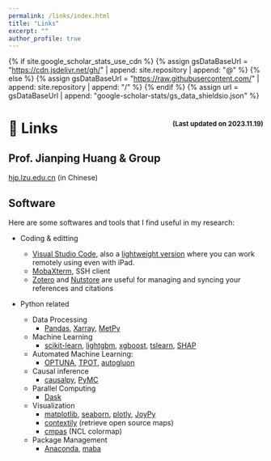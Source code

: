 ```yaml
---
permalink: /links/index.html
title: "Links"
excerpt: ""
author_profile: true
---
```


{% if site.google_scholar_stats_use_cdn %}
{% assign gsDataBaseUrl = "https://cdn.jsdelivr.net/gh/" | append: site.repository | append: "@" %}
{% else %}
{% assign gsDataBaseUrl = "https://raw.githubusercontent.com/" | append: site.repository | append: "/" %}
{% endif %}
{% assign url = gsDataBaseUrl | append: "google-scholar-stats/gs_data_shieldsio.json" %}

# 🔗 Links <span style="float:right"><font size=2>(Last updated on 2023.11.19)</font></span>

## Prof. Jianping Huang & Group

<a target="_blank" href="https://hjp.lzu.edu.cn/">hjp.lzu.edu.cn</a> (in Chinese)

## Software
Here are some softwares and tools that I find useful in my research:
- Coding & editting
  - [Visual Studio Code](https://code.visualstudio.com/), also a [lightweight version](https://vscode.dev/) where you can work remotely using even with iPad.
  - [MobaXterm](https://mobaxterm.mobatek.net/), SSH client
  - [Zotero](https://www.zotero.org/) and [Nutstore](https://www.jianguoyun.com/) are useful for managing and syncing your references and citations

- Python related
  - Data Processing
    - [Pandas](https://pandas.pydata.org/), [Xarray](https://docs.xarray.dev/en/stable/), [MetPy](https://unidata.github.io/MetPy/latest/index.html)
  - Machine Learning
    - [scikit-learn](https://scikit-learn.org/), [lightgbm](https://lightgbm.readthedocs.io/en/stable/), [xgboost](https://xgboost.readthedocs.io/en/stable/), [tslearn](https://tslearn.readthedocs.io/en/stable/), [SHAP](https://shap.readthedocs.io/en/latest/)
  - Automated Machine Learning: 
    - [OPTUNA](https://optuna.org/), [TPOT](http://epistasislab.github.io/tpot/), [autogluon](https://auto.gluon.ai/stable/index.html)
  - Causal inference
    - [causalpy](https://causalpy.readthedocs.io/en/latest/), [PyMC](https://www.pymc.io/welcome.html)
  - Parallel Computing
    - [Dask](https://www.dask.org/)
  - Visualization
    - [matplotlib](https://matplotlib.org/), [seaborn](https://seaborn.pydata.org/), [plotly](https://plotly.com/), [JoyPy](https://github.com/leotac/joypy)
    - [contextily](https://contextily.readthedocs.io/en/latest/) (retrieve open source maps)
    - [cmpas](https://github.com/hhuangwx/cmaps) (NCL colormap)
  - Package Management
    - [Anaconda](https://docs.conda.io/en/latest/), [maba](https://mamba.readthedocs.io/en/latest/)